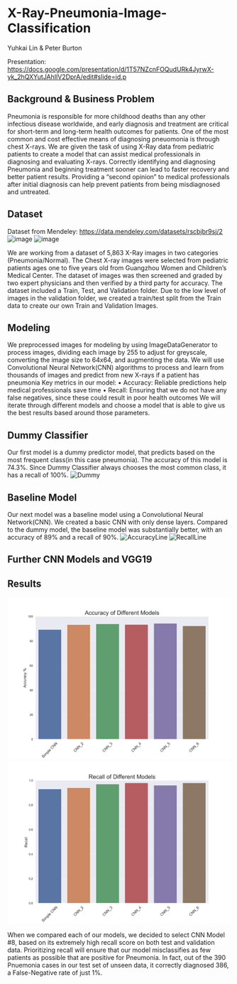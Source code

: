 # X-Ray-Pneumonia-Image-Classification

Yuhkai Lin & Peter Burton

Presentation: https://docs.google.com/presentation/d/1T57NZcnFOQudURk4JyrwX-yk_2hQXYutJAhIlV2DprA/edit#slide=id.p

## Background & Business Problem

Pneumonia is responsible for more childhood deaths than any other infectious disease worldwide, and early diagnosis and treatment are critical for short-term and long-term health outcomes for patients. One of the most common and cost effective means of diagnosing pneuomonia is through chest X-rays. 
We are given the task of using X-Ray data from pediatric patients to create a model that can assist medical professionals in diagnosing and evaluating X-rays. 
Correctly identifying and diagnosing Pneumonia and beginning treatment sooner can lead to faster recovery and better patient results. 
Providing a “second opinion” to medical professionals after initial diagnosis can help prevent patients from being misdiagnosed and untreated. 

## Dataset

Dataset from Mendeley: https://data.mendeley.com/datasets/rscbjbr9sj/2
![image](Images/Xraynormal.png)
![image](ImagesXraypne.png)

We are working from a dataset of  5,863 X-Ray images in two categories (Pneumonia/Normal). The Chest X-ray images were selected from pediatric patients ages one to five years old from Guangzhou Women and Children’s Medical Center. 
The dataset of images was then screened and graded by two expert physicians and then verified by a third party for accuracy. 
The dataset included a Train, Test, and Validation folder. Due to the low level of images in the validation folder, we created a train/test split from the Train data to create our own Train and Validation Images. 

## Modeling

We preprocessed images for modeling by using ImageDataGenerator to process images, dividing each image by 255 to adjust for greyscale, converting the image size to 64x64, and augmenting the data. 
We will use Convolutional Neural Network(CNN) algorithms to process and learn from thousands of images and predict from new X-rays if a patient has pneumonia 
Key metrics in our model:
•	Accuracy: Reliable predictions help medical professionals save time
•	Recall: Ensuring that we do not have any false negatives, since these could result in poor health outcomes
We will iterate through different models and choose a model that is able to give us the best results based around those parameters. 

## Dummy Classifier

Our first model is a dummy predictor model, that predicts based on the most frequent class(in this case pneumonia). The accuracy of this model is 74.3%. Since Dummy Classifier always chooses the most common class, it has a recall of 100%. 
![Dummy](Images/DummyConfusionMatrix.png)

## Baseline Model

Our next model was a baseline model using a Convolutional Neural Network(CNN). We created a basic CNN with only dense layers.  Compared to the dummy model, the baseline model was substantially better, with an accuracy of 89% and a recall of 90%. 
![AccuracyLine](Images/AccuracyOverEpochs1.png)
![RecallLine](Images/RecallOverEpochs1.png)

## Further CNN Models and VGG19


## Results

![AccuracyBar](Images/AccuracyBar.png)
![RecallBar](Images/RecallBar.png)

When we compared each of our models, we decided to select CNN Model #8, based on its extremely high recall score on both test and validation data. Prioritizing recall will ensure that our model misclassifies as few patients as possible that are positive for Pneumonia. In fact, out of the 390 Pnuemonia cases in our test set of unseen data, it correctly diagnosed 386, a False-Negative rate of just 1%. 
